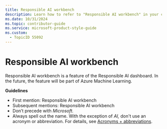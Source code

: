 ```yaml
---
title: Responsible AI workbench
description: Learn how to refer to "Responsible AI workbench" in your content.
ms.date: 10/31/2024
ms.topic: contributor-guide
ms.service: microsoft-product-style-guide
ms.custom:
  - TopicID 55092
---
```



# Responsible AI workbench

Responsible AI workbench is a feature of the Responsible AI dashboard. In the future, the feature will be part of Azure Machine Learning.

**Guidelines**

- First mention: Responsible AI workbench
- Subsequent mentions: Responsible AI workbench
- Don’t precede with *Microsoft.*
- Always spell out the name. With the exception of *AI,* don't use an acronym or abbreviation. For details, see [Acronyms + abbreviations](~\acronyms-and-abbreviations.md).

